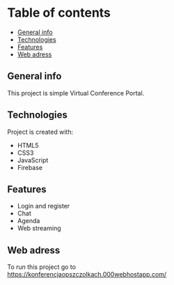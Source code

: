 # Table of contents
* [General info](#general-info)
* [Technologies](#technologies)
* [Features](#Features)
* [Web adress](#web-adress)
## General info
This project is simple Virtual Conference Portal.
	
## Technologies
Project is created with:
* HTML5
* CSS3
* JavaScript
* Firebase
	
## Features
* Login and register
* Chat
* Agenda
* Web streaming

## Web adress
To run this project go to https://konferencjaopszczolkach.000webhostapp.com/
